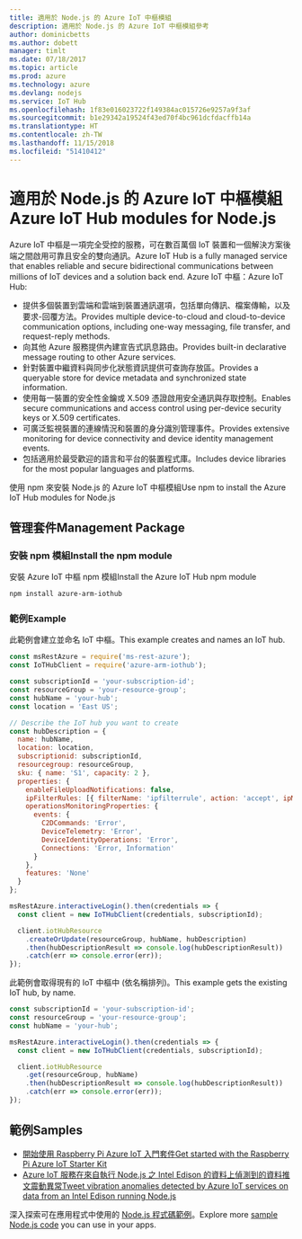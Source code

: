 ```yaml
---
title: 適用於 Node.js 的 Azure IoT 中樞模組
description: 適用於 Node.js 的 Azure IoT 中樞模組參考
author: dominicbetts
ms.author: dobett
manager: timlt
ms.date: 07/18/2017
ms.topic: article
ms.prod: azure
ms.technology: azure
ms.devlang: nodejs
ms.service: IoT Hub
ms.openlocfilehash: 1f83e016023722f149384ac015726e9257a9f3af
ms.sourcegitcommit: b1e29342a19524f43ed70f4bc961dcfdacffb14a
ms.translationtype: HT
ms.contentlocale: zh-TW
ms.lasthandoff: 11/15/2018
ms.locfileid: "51410412"
---
```

# <a name="azure-iot-hub-modules-for-nodejs"></a><span data-ttu-id="e9044-103">適用於 Node.js 的 Azure IoT 中樞模組</span><span class="sxs-lookup"><span data-stu-id="e9044-103">Azure IoT Hub modules for Node.js</span></span>

<span data-ttu-id="e9044-104">Azure IoT 中樞是一項完全受控的服務，可在數百萬個 IoT 裝置和一個解決方案後端之間啟用可靠且安全的雙向通訊。</span><span class="sxs-lookup"><span data-stu-id="e9044-104">Azure IoT Hub is a fully managed service that enables reliable and secure bidirectional communications between millions of IoT devices and a solution back end.</span></span> <span data-ttu-id="e9044-105">Azure IoT 中樞：</span><span class="sxs-lookup"><span data-stu-id="e9044-105">Azure IoT Hub:</span></span>
- <span data-ttu-id="e9044-106">提供多個裝置到雲端和雲端到裝置通訊選項，包括單向傳訊、檔案傳輸，以及要求-回覆方法。</span><span class="sxs-lookup"><span data-stu-id="e9044-106">Provides multiple device-to-cloud and cloud-to-device communication options, including one-way messaging, file transfer, and request-reply methods.</span></span>
- <span data-ttu-id="e9044-107">向其他 Azure 服務提供內建宣告式訊息路由。</span><span class="sxs-lookup"><span data-stu-id="e9044-107">Provides built-in declarative message routing to other Azure services.</span></span>
- <span data-ttu-id="e9044-108">針對裝置中繼資料與同步化狀態資訊提供可查詢存放區。</span><span class="sxs-lookup"><span data-stu-id="e9044-108">Provides a queryable store for device metadata and synchronized state information.</span></span>
- <span data-ttu-id="e9044-109">使用每一裝置的安全性金鑰或 X.509 憑證啟用安全通訊與存取控制。</span><span class="sxs-lookup"><span data-stu-id="e9044-109">Enables secure communications and access control using per-device security keys or X.509 certificates.</span></span>
- <span data-ttu-id="e9044-110">可廣泛監視裝置的連線情況和裝置的身分識別管理事件。</span><span class="sxs-lookup"><span data-stu-id="e9044-110">Provides extensive monitoring for device connectivity and device identity management events.</span></span>
- <span data-ttu-id="e9044-111">包括適用於最受歡迎的語言和平台的裝置程式庫。</span><span class="sxs-lookup"><span data-stu-id="e9044-111">Includes device libraries for the most popular languages and platforms.</span></span>

<span data-ttu-id="e9044-112">使用 npm 來安裝 Node.js 的 Azure IoT 中樞模組</span><span class="sxs-lookup"><span data-stu-id="e9044-112">Use npm to install the Azure IoT Hub modules for Node.js</span></span>

## <a name="management-package"></a><span data-ttu-id="e9044-113">管理套件</span><span class="sxs-lookup"><span data-stu-id="e9044-113">Management Package</span></span>

### <a name="install-the-npm-module"></a><span data-ttu-id="e9044-114">安裝 npm 模組</span><span class="sxs-lookup"><span data-stu-id="e9044-114">Install the npm module</span></span>

<span data-ttu-id="e9044-115">安裝 Azure IoT 中樞 npm 模組</span><span class="sxs-lookup"><span data-stu-id="e9044-115">Install the Azure IoT Hub npm module</span></span>

```bash
npm install azure-arm-iothub
```

### <a name="example"></a><span data-ttu-id="e9044-116">範例</span><span class="sxs-lookup"><span data-stu-id="e9044-116">Example</span></span>

<span data-ttu-id="e9044-117">此範例會建立並命名 IoT 中樞。</span><span class="sxs-lookup"><span data-stu-id="e9044-117">This example creates and names an IoT hub.</span></span>

```javascript
const msRestAzure = require('ms-rest-azure');
const IoTHubClient = require('azure-arm-iothub');

const subscriptionId = 'your-subscription-id';
const resourceGroup = 'your-resource-group';
const hubName = 'your-hub';
const location = 'East US';

// Describe the IoT hub you want to create
const hubDescription = {
  name: hubName,
  location: location,
  subscriptionid: subscriptionId,
  resourcegroup: resourceGroup,
  sku: { name: 'S1', capacity: 2 },
  properties: {
    enableFileUploadNotifications: false,
    ipFilterRules: [{ filterName: 'ipfilterrule', action: 'accept', ipMask: '0.0.0.0/0' }],
    operationsMonitoringProperties: {
      events: {
        C2DCommands: 'Error',
        DeviceTelemetry: 'Error',
        DeviceIdentityOperations: 'Error',
        Connections: 'Error, Information'
      }
    },
    features: 'None'
  }
};

msRestAzure.interactiveLogin().then(credentials => {
  const client = new IoTHubClient(credentials, subscriptionId);

  client.iotHubResource
    .createOrUpdate(resourceGroup, hubName, hubDescription)
    .then(hubDescriptionResult => console.log(hubDescriptionResult))
    .catch(err => console.error(err));
});
```

<span data-ttu-id="e9044-118">此範例會取得現有的 IoT 中樞中 (依名稱排列)。</span><span class="sxs-lookup"><span data-stu-id="e9044-118">This example gets the existing IoT hub, by name.</span></span>

```javascript
const subscriptionId = 'your-subscription-id';
const resourceGroup = 'your-resource-group';
const hubName = 'your-hub';

msRestAzure.interactiveLogin().then(credentials => {
  const client = new IoTHubClient(credentials, subscriptionId);

  client.iotHubResource
    .get(resourceGroup, hubName)
    .then(hubDescriptionResult => console.log(hubDescriptionResult))
    .catch(err => console.error(err));
});
```

## <a name="samples"></a><span data-ttu-id="e9044-119">範例</span><span class="sxs-lookup"><span data-stu-id="e9044-119">Samples</span></span>

- [<span data-ttu-id="e9044-120">開始使用 Raspberry Pi Azure IoT 入門套件</span><span class="sxs-lookup"><span data-stu-id="e9044-120">Get started with the Raspberry Pi Azure IoT Starter Kit</span></span>](https://azure.microsoft.com/resources/samples/iot-remote-monitoring-node-raspberrypi-getstartedkit/)
- [<span data-ttu-id="e9044-121">Azure IoT 服務在來自執行 Node.js 之 Intel Edison 的資料上偵測到的資料推文震動異常</span><span class="sxs-lookup"><span data-stu-id="e9044-121">Tweet vibration anomalies detected by Azure IoT services on data from an Intel Edison running Node.js</span></span>](https://azure.microsoft.com/resources/samples/iot-hub-nodejs-intel-edison-vibration-anomaly-detection/)

<span data-ttu-id="e9044-122">深入探索可在應用程式中使用的 [Node.js 程式碼範例](https://azure.microsoft.com/resources/samples/?platform=nodejs)。</span><span class="sxs-lookup"><span data-stu-id="e9044-122">Explore more [sample Node.js code](https://azure.microsoft.com/resources/samples/?platform=nodejs) you can use in your apps.</span></span>

